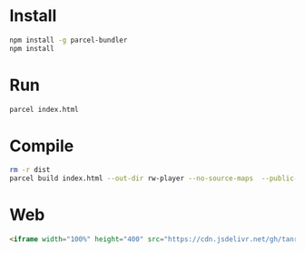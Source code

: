 # Install

```sh
npm install -g parcel-bundler
npm install
```

# Run

```sh
parcel index.html
```


# Compile

```sh
rm -r dist
parcel build index.html --out-dir rw-player --no-source-maps  --public-url https://republicaweb.es/rw-player/
```

# Web

```html
<iframe width="100%" height="400" src="https://cdn.jsdelivr.net/gh/tanrax/rw-player/dist/index.html" frameborder="0"></iframe> 
```
